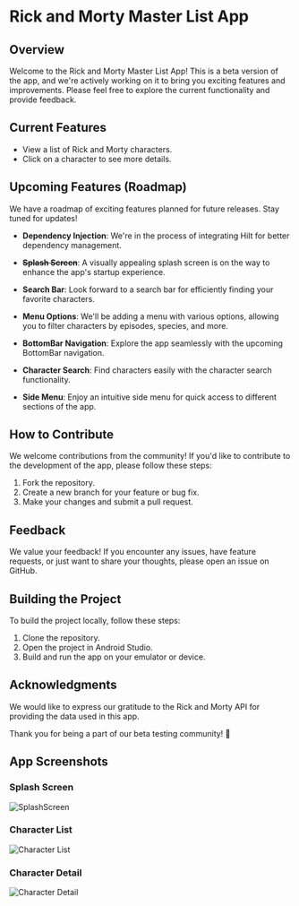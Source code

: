 # Rick and Morty Master List App

## Overview

Welcome to the Rick and Morty Master List App! This is a beta version of the app, and we're actively working on it to bring you exciting features and improvements. Please feel free to explore the current functionality and provide feedback.

## Current Features

- View a list of Rick and Morty characters.
- Click on a character to see more details.

## Upcoming Features (Roadmap)

We have a roadmap of exciting features planned for future releases. Stay tuned for updates!

- **Dependency Injection**: We're in the process of integrating Hilt for better dependency management.

- ~~**Splash Screen**~~: A visually appealing splash screen is on the way to enhance the app's startup experience.

- **Search Bar**: Look forward to a search bar for efficiently finding your favorite characters.

- **Menu Options**: We'll be adding a menu with various options, allowing you to filter characters by episodes, species, and more.

- **BottomBar Navigation**: Explore the app seamlessly with the upcoming BottomBar navigation.

- **Character Search**: Find characters easily with the character search functionality.

- **Side Menu**: Enjoy an intuitive side menu for quick access to different sections of the app.

## How to Contribute

We welcome contributions from the community! If you'd like to contribute to the development of the app, please follow these steps:

1. Fork the repository.
2. Create a new branch for your feature or bug fix.
3. Make your changes and submit a pull request.

## Feedback

We value your feedback! If you encounter any issues, have feature requests, or just want to share your thoughts, please open an issue on GitHub.

## Building the Project

To build the project locally, follow these steps:

1. Clone the repository.
2. Open the project in Android Studio.
3. Build and run the app on your emulator or device.

## Acknowledgments

We would like to express our gratitude to the Rick and Morty API for providing the data used in this app.

Thank you for being a part of our beta testing community! 🚀

## App Screenshots

### Splash Screen
![SplashScreen](https://github.com/marcsedev/RickAndMortyMasterListApp/assets/64713703/51813ce7-0b33-4416-980f-52a5ee30c84d)


### Character List
![Character List](https://github.com/marcsedev/RickAndMortyMasterListApp/assets/64713703/0f2ac488-1aee-464d-9f7b-ac407a34315a)


### Character Detail
![Character Detail](https://github.com/marcsedev/RickAndMortyMasterListApp/assets/64713703/b9c8080e-a54c-4ee8-a7f4-dcaa01a4a85a)

